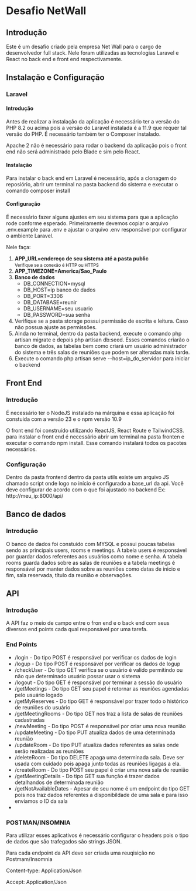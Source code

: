 <h1>Desafio NetWall</h1>
<h2>Introdução</h2>
<p>Este é um desafio criado pela empresa Net Wall para o cargo de desenvolvedor full stack. Nele foram utilizadas as tecnologias Laravel e React no back end e front end respectivamente.</p>
<h2>Instalação e Configuração</h2>
<h3>Laravel</h3>
<h4>Introdução</h4>
<p>Antes de realizar a instalação da aplicação é necessário ter a versão do PHP 8.2 ou acima pois a versão do Laravel instalada é a 11.9 que requer tal versão do PHP. É necessário também ter o Composer instalado.</p>
<p>Apache 2 não é necessário para rodar o backend da aplicação pois o front end não será administrado pelo Blade e sim pelo React.</p>
<h4>Instalação</h4>
<p>Para instalar o back end em Laravel é necessário, após a clonagem do reposiório, abrir um terminal na pasta backend do sistema e executar o comando composer install</p>
<h4>Configuração</h4>
<p>É necessário fazer alguns ajustes em seu sistema para que a aplicação rode conforme esperado. Primeiramente devemos copiar o arquivo .env.example para .env e ajustar o arquivo .env responsável por configurar o ambiente Laravel.</p>
<p>Nele faça: </p>
<ol>
   <li>
      <b>APP_URL=endereço de seu sistema até a pasta public</b>
      <br/>
      <small>Verifique se a conexão é HTTP ou HTTPS</small>
   </li>
   <li>
      <b>APP_TIMEZONE=America/Sao_Paulo</b>
   </li>
   <li>
      <b>Banco de dados</b>
      <ul>
         <li>DB_CONNECTION=mysql</li>
         <li>DB_HOST=ip banco de dados</li>
         <li>DB_PORT=3306</li>
         <li>DB_DATABASE=reunir</li>
         <li>DB_USERNAME=seu usuario</li>
         <li>DB_PASSWORD=sua senha</li>
      </ul>
   </li>
   <li>Verifique se a pasta storage possui permissão de escrita e leitura. Caso não possua ajuste as permissões.</li>
   <li>
      Ainda no terminal, dentro da pasta backend, execute o comando php artisan migrate e depois php artisan db:seed. Esses comandos criarão o banco de dados, as tabelas bem como criará um usuário administrador do sistema e três salas de reuniões que podem ser alteradas mais tarde.
   </li>
   <li>Execute o comando php artisan serve --host=ip_do_servidor para iniciar o backend</li>
</ol>

<h2>Front End</h2>
<h3> Introdução </h3>
<p>É necessário ter o NodeJS instalado na márquina e essa aplicação foi constuida com a versão 23 e o npm versão 10.9</p>
<p>O front end foi construído utilizando ReactJS, React Route e TailwindCSS. para instalar o front end é necessário abrir um terminal na pasta fronten e executar o comando npm install. Esse comando instalará todos os pacotes necessários.</p>
<h3>Configuração</h3>
<p>Dentro da pasta frontend dentro da pasta utils existe um arquivo JS chamado script onde logo no início é configurado a base_url da api. Você deve configurar de acordo com o que foi ajustado no backend Ex: http://meu_ip:8000/api/</p>
<h2>Banco de dados</h2>
<h3>Introdução</h3>
<p>O banco de dados foi constuído com MYSQL e possui poucas tabelas sendo as principais users, rooms e meetings. A tabela users é responsável por guardar dados referentes aos usuários como nome e senha. A tabela rooms guarda dados sobre as salas de reuniões e a tabela meetings é responsável por manter dados sobre as reuniões como datas de inicio e fim, sala reservada, título da reunião e observações.</p>
<p></p>
<p></p>
<h2>API</h2>
<h3>Introdução</h3>
<p>A API faz o meio de campo entre o fron end e o back end com seus diversos end points cada qual responsável por uma tarefa.</p>
<h3>End Points</h3>
   <ul>
      <li>/login - Do tipo POST é responsável por verificar os dados de login</li>
      <li>/logup - Do tipo POST é responsável por verificar os dados de logup</li>
      <li>/checkUser - Do tipo GET verifica se o usuário é valido permitindo ou não que determinado usuário possar usar o sistema</li>
      <li>/logout - Do tipo GET é responsável por terminar a sessão do usuário</li>
      <li>/getMeetings - Do tipo GET seu papel é retornar as reuniões agendadas pelo usuário logado</li>
      <li>/getMyReserves - Do tipo GET é responsável por trazer todo o histórico de reuniões do usuário</li>
      <li>/getMeetingRooms - Do tipo GET nos traz a lista de salas de reuniões cadastradas</li>
      <li>/newMeeting - Do tipo POST é responsável por criar uma nova reunião</li>
      <li>/updateMeeting - Do tipo PUT atualiza dados de uma determinada reunião</li>
      <li>/updateRoom - Do tipo PUT atualiza dados referentes as salas onde serão realizadas as reuniões</li>
      <li>/deleteRoom - Do tipo DELETE apaga uma determinada sala. Deve ser usada com cuidado pois apaga junto todas as reuniões ligagas a ela.</li>
      <li>/createRoom - Do tipo POST seu papel é criar uma nova sala de reunião</li>
      <li>/getMeetingDetails - Do tipo GET sua função é trazer dados detalhandos de determinada reunião</li>
      <li>/getNotAvailableDates - Apesar de seu nome é um endpoint do tipo GET pois nos traz dados referentes a disponibildade de uma sala e para isso enviamos o ID da sala</li>
      <li></li>
   </ul>
<h3>POSTMAN/INSOMNIA</h3>
<p>Para utilizar esses aplicativos é necessário configurar o headers pois o tipo de dados que são trafegados são strings JSON.</p>
<p>Para cada endpoint da API deve ser criada uma reuqisição no Postmam/Insomnia</p>
<p>Content-type: Application/Json</p>
<p>Accept: Application/Json</p>